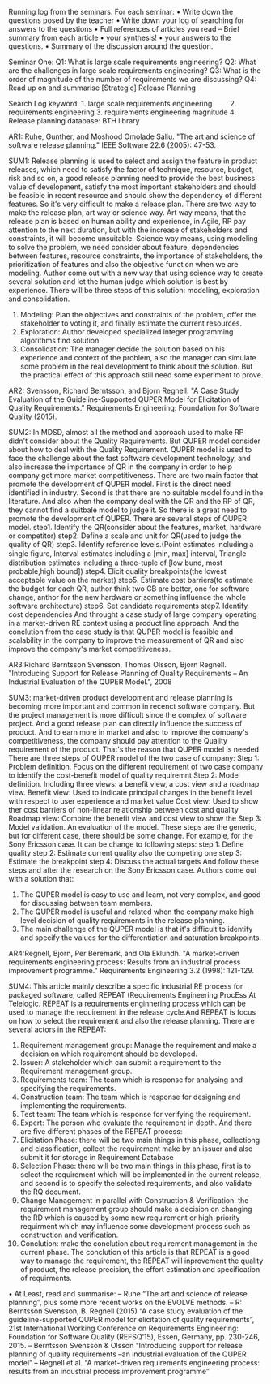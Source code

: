 Running log from the seminars. For each seminar:
• Write down the questions posed by the teacher
• Write down your log of searching for answers to the questions
• Full references of articles you read
– Brief summary from each article
• your synthesis!
• your answers to the questions.
• Summary of the discussion around the question.



Seminar One:
Q1: What is large scale requirements engineering?
Q2: What are the challenges in large scale requirements engineering?
Q3: What is the order of magnitude of the number of requirements we are
discussing?
Q4: Read up on and summarise [Strategic] Release Planning



Search Log
keyword: 1. large scale requirements engineering
         2. requirements engineering
         3. requirements engineering magnitude
         4. Release planning
database: BTH library



AR1: Ruhe, Gunther, and Moshood Omolade Saliu. "The art and science of software release planning." IEEE Software 22.6 (2005): 47-53.

SUM1: Release planning is used to select and assign the feature in product releases, which need to satisfy the factor of technique, resource, budget, risk and so on, a good release planning need to provide the best business value of development, satisfy the most important stakeholders and should be feasible in recent resource and should show the dependency of different features. So it's very difficult to make a release plan. There are two way to make the release plan, art way or science way.
Art way means, that the release plan is based on human ability and experience, in Agile, RP pay attention to the next duration, but with the increase of stakeholders and constraints, it will become unsuitable.
Science way means, using modeling to solve the problem, we need consider about feature, dependencies between features, resource constraints, the importance of stakeholders, the prioritization of features and also the objective function when we are modeling.
Author come out with a new way that using science way to create several solution and let the human judge which solution is best by experience. There will be three steps of this solution: modeling, exploration and consolidation.
1. Modeling: Plan the objectives and constraints of the problem, offer the stakeholder to voting it, and finally estimate the current resources.
2. Exploration: Author developed specialized integer programming algorithms find solution.
3. Consolidation: The manager decide the solution based on his experience and context of the problem, also the manager can simulate some problem in the real development to think about the solution.
But the practical effect of this approach still need some experiment to prove.


AR2: Svensson, Richard Berntsson, and Bjorn Regnell. "A Case Study Evaluation of the Guideline-Supported QUPER Model for Elicitation of Quality Requirements." Requirements Engineering: Foundation for Software Quality (2015).

SUM2: In MDSD, almost all the method and approach used to make RP didn't consider about the Quality Requirements. But QUPER model consider about how to deal with the Quality Requirement. QUPER model is used to face the challenge about the fast software development technology, and also increase the importance of QR in the company in order to help company get more market competitiveness.
There are two main factor that promote the development of QUPER model. First is the direct need identified in industry. Second is that there are no suitable model found in the literature. And also when the company deal with the QR and the RP of QR, they cannot find a suitbale model to judge it. So there is a great need to promote the development of QUPER.
There are several steps of QUPER model.
step1. Identify the QR(consider about the features, market, hardware or competitor)
step2. Define a scale and unit for QR(used to judge the quality of QR)
step3. Identify  reference levels.(Point  estimates including a single ﬁgure, Interval  estimates including a [min,  max] interval,  Triangle  distribution  estimates including a three-tuple of [low bund, most probable,high bound])
step4. Elicit quality breakpoints(the lowest acceptable value on the market)
step5. Estimate cost barriers(to estimate the budget for each QR, author think two CB are better, one for software change, anthor for the new hardware or something influence the whole software architecture)
step6. Set candidate requirements
step7. Identify cost dependencies
And throught a case study of large company operating in a market-driven RE context using a product line approach.
And the conclution from the case study is that QUPER model is feasible and scalability in the company to improve the measurement of QR and also improve the company's market competitiveness.



AR3:Richard Berntsson Svensson, Thomas Olsson, Bjorn Regnell. "Introducing Support for Release Planning of Quality Requirements – An Industrial Evaluation of the QUPER Model.", 2008

SUM3: market-driven product development and release planning is becoming more important and common in recenct software company. But the project management is more difficult since the complex of software project. And a good release plan can directly influence the success of product. And to earn more in market and also to improve the company's competitiveness, the company should pay attention to the Quality requirement of the product. That's the reason that QUPER model is needed.
There are three steps of QUPER model of the two case of company:
Step 1: Problem definition. Focus on the different requirement of two case company to identify the cost-benefit model of quality requiremnt
Step 2: Model definition. Including three views: a benefit view, a cost view and a roadmap view.
        Benefit view: Used to indicate principal changes in the benefit level with respect to user experience and market value
        Cost view: Used to show ther cost barriers of non-linear relationship between cost and quality
        Roadmap view: Combine the benefit view and cost view to show the 
Step 3: Model validation. An evaluation of the model.
These steps are the generic, but for different case, there should be some change. For example, for the Sony Ericsson case. It can be change to following steps:
step 1: Define quality
step 2: Estimate current quality also the competing one
step 3: Estimate the breakpoint
step 4: Discuss the actual targets
And follow these steps and after the research on the Sony Ericsson case. Authors come out with a solution that:
1. The QUPER model is easy to use and learn, not very complex, and good for discussing between team members.
2. The QUPER model is useful and related when the company make high level decision of quality requirements in the release planning.
3. The main challenge of the QUPER model is that it's difficult to identify and specify the values for the differentiation and saturation breakpoints.



AR4:Regnell, Bjorn, Per Beremark, and Ola Eklundh. "A market-driven requirements engineering process: Results from an industrial process improvement programme." Requirements Engineering 3.2 (1998): 121-129.

SUM4: This article mainly describe a specific industrial RE process for packaged software, called REPEAT (Requirements Engineering ProcEss At Telelogic. REPEAT is a requirements enginnering process which can be used to manage the requirement in the release cycle.And REPEAT is focus on how to select the requirement and also the release planning. There are several actors in the REPEAT:
1. Requirement management group: Manage the requirement and make a decision on which requirement should be developed.
2. Issuer: A stakeholder which can submit a requirement to the Requirement management group.
3. Requirements team: The team which is response for analysing and specifying the requirements.
4. Construction team: The team which is response for designing and implementing the requirements.
5. Test team: The team which is response for verifying the requirement.
6. Expert: The person who evaluate the requirement in depth.
And there are five different phases of the REPEAT process:
1. Elicitation Phase: there will be two main things in this phase, collectiong and classification, collect the requirement make by an issuer and also submit it for storage in Requirement Database
2. Selection Phase: there will be two main things in this phase, first is to select the requirement which will be implemented in the current release, and second is to specify the selected requirements, and also validate the RQ document.
3. Change Management in parallel with Construction & Verification: the requirement management group should make a decision on changing the RD which is caused by some new requirement or high-priority requirment which may influence some development process such as construction and verification.
4. Conclution: make the conclution about requirement management in the current phase.
The conclution of this article is that REPEAT is a good way to manage the requirement, the REPEAT will inprovement the quality of product, the release precision, the effort estimation and specification of requirments. 





• At Least, read and summarise:
– Ruhe “The art and science of release planning”, plus some more recent
works on the EVOLVE methods.
– R: Berntsson Svensson, B. Regnell (2015) “A case study evaluation
of the guideline-supported QUPER model for elicitation of quality
requirements”, 21st International Working Conference on Requirements
Engineering: Foundation for Software Quality (REFSQ’15),
Essen, Germany, pp. 230-246, 2015.
– Berntsson Svensson & Olsson “Introducing support for release planning
of quality requirements –an industrial evaluation of the QUPER
model”
– Regnell et al. “A market-driven requirements engineering process:
results from an industrial process improvement programme”
